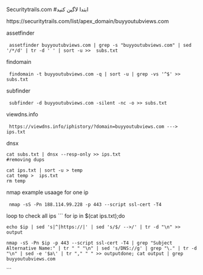 Securitytrails.com​
#ابتدا  لاگین کنید

<a>
https://securitytrails.com/list/apex_domain/buyyoutubviews.com
</a>

assetfinder

‍‍```
assetfinder buyyoutubviews.com | grep -s "buyyoutubviews.com" | sed '/*/d' | tr -d ' ' | sort -u >>  subs.txt
‍‍```

findomain

‍‍```
findomain -t buyyoutubviews.com​​ -q | sort -u | grep -vs '^$' >> subs.txt
‍‍```

subfinder

‍‍```
subfinder -d buyyoutubviews.com​ -silent -nc -o >> subs.txt
‍‍```


viewdns.info

‍‍```
https://viewdns.info/iphistory/?domain=buyyoutubviews.com ---> ips.txt
‍‍```


dnsx
```
cat subs.txt | dnsx --resp-only​ >> ips.txt
#removing dups

cat ips.txt | sort -u > temp
cat temp >  ips.txt
rm temp
```

nmap
example usaage for one ip

‍‍```
nmap -sS -Pn 188.114.99.228 -p 443 --script ssl-cert -T4
‍‍```

loop to check all ips
‍‍```
for ip in $(cat ips.txt);do​

    echo $ip | sed 's|^|https://|' | sed 's/$/ -->/' | tr -d "\n" >> output​

    nmap -sS -Pn $ip -p 443 --script ssl-cert -T4 | grep "Subject Alternative Name:" | tr " " "\n" | sed 's/DNS://g' | grep "\." | tr -d "\n" | sed -e '$a\' | tr "," " " >> output​done​; cat output | grep buyyoutubviews.com​
‍‍```
